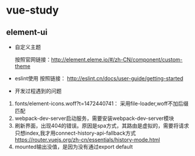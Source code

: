 # vue-study
## element-ui
+ 自定义主题

    按照官网链接：http://element.eleme.io/#/zh-CN/component/custom-theme
+ eslint使用
    按照链接： http://eslint.cn/docs/user-guide/getting-started

+ 开发过程遇到的问题
  
1. fonts/element-icons.woff?t=1472440741： 采用file-loader,woff不加后缀匹配
2. webpack-dev-server启动服务，需要安装webpack-dev-server模块
3. 刷新界面，出现404的错误。原因是spa方式，其路由是虚拟的，需要将请求只想index,我才用connect-history-api-fallback方式
<https://router.vuejs.org/zh-cn/essentials/history-mode.html>
4. mounted输出没值，是因为没有通过export default




